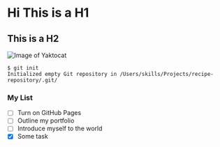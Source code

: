 # Hi This is a H1
## This is a H2

![Image of Yaktocat](https://octodex.github.com/images/yaktocat.png)

```
$ git init
Initialized empty Git repository in /Users/skills/Projects/recipe-repository/.git/
```
### My List
- [ ] Turn on GitHub Pages
- [ ] Outline my portfolio
- [ ] Introduce myself to the world
- [x] Some task 
